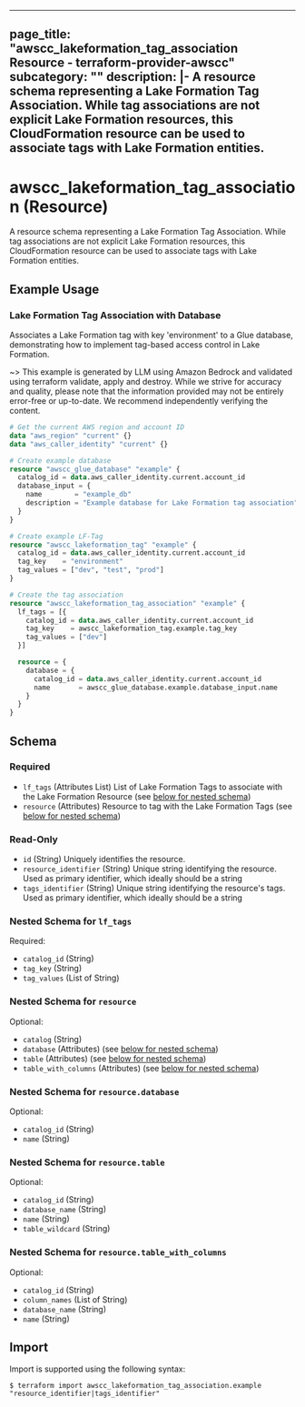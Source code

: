 
---
page_title: "awscc_lakeformation_tag_association Resource - terraform-provider-awscc"
subcategory: ""
description: |-
  A resource schema representing a Lake Formation Tag Association. While tag associations are not explicit Lake Formation resources, this CloudFormation resource can be used to associate tags with Lake Formation entities.
---

# awscc_lakeformation_tag_association (Resource)

A resource schema representing a Lake Formation Tag Association. While tag associations are not explicit Lake Formation resources, this CloudFormation resource can be used to associate tags with Lake Formation entities.

## Example Usage

### Lake Formation Tag Association with Database

Associates a Lake Formation tag with key 'environment' to a Glue database, demonstrating how to implement tag-based access control in Lake Formation.

~> This example is generated by LLM using Amazon Bedrock and validated using terraform validate, apply and destroy. While we strive for accuracy and quality, please note that the information provided may not be entirely error-free or up-to-date. We recommend independently verifying the content.

```terraform
# Get the current AWS region and account ID
data "aws_region" "current" {}
data "aws_caller_identity" "current" {}

# Create example database
resource "awscc_glue_database" "example" {
  catalog_id = data.aws_caller_identity.current.account_id
  database_input = {
    name        = "example_db"
    description = "Example database for Lake Formation tag association"
  }
}

# Create example LF-Tag
resource "awscc_lakeformation_tag" "example" {
  catalog_id = data.aws_caller_identity.current.account_id
  tag_key    = "environment"
  tag_values = ["dev", "test", "prod"]
}

# Create the tag association
resource "awscc_lakeformation_tag_association" "example" {
  lf_tags = [{
    catalog_id = data.aws_caller_identity.current.account_id
    tag_key    = awscc_lakeformation_tag.example.tag_key
    tag_values = ["dev"]
  }]

  resource = {
    database = {
      catalog_id = data.aws_caller_identity.current.account_id
      name       = awscc_glue_database.example.database_input.name
    }
  }
}
```

<!-- schema generated by tfplugindocs -->
## Schema

### Required

- `lf_tags` (Attributes List) List of Lake Formation Tags to associate with the Lake Formation Resource (see [below for nested schema](#nestedatt--lf_tags))
- `resource` (Attributes) Resource to tag with the Lake Formation Tags (see [below for nested schema](#nestedatt--resource))

### Read-Only

- `id` (String) Uniquely identifies the resource.
- `resource_identifier` (String) Unique string identifying the resource. Used as primary identifier, which ideally should be a string
- `tags_identifier` (String) Unique string identifying the resource's tags. Used as primary identifier, which ideally should be a string

<a id="nestedatt--lf_tags"></a>
### Nested Schema for `lf_tags`

Required:

- `catalog_id` (String)
- `tag_key` (String)
- `tag_values` (List of String)


<a id="nestedatt--resource"></a>
### Nested Schema for `resource`

Optional:

- `catalog` (String)
- `database` (Attributes) (see [below for nested schema](#nestedatt--resource--database))
- `table` (Attributes) (see [below for nested schema](#nestedatt--resource--table))
- `table_with_columns` (Attributes) (see [below for nested schema](#nestedatt--resource--table_with_columns))

<a id="nestedatt--resource--database"></a>
### Nested Schema for `resource.database`

Optional:

- `catalog_id` (String)
- `name` (String)


<a id="nestedatt--resource--table"></a>
### Nested Schema for `resource.table`

Optional:

- `catalog_id` (String)
- `database_name` (String)
- `name` (String)
- `table_wildcard` (String)


<a id="nestedatt--resource--table_with_columns"></a>
### Nested Schema for `resource.table_with_columns`

Optional:

- `catalog_id` (String)
- `column_names` (List of String)
- `database_name` (String)
- `name` (String)

## Import

Import is supported using the following syntax:

```shell
$ terraform import awscc_lakeformation_tag_association.example "resource_identifier|tags_identifier"
```
